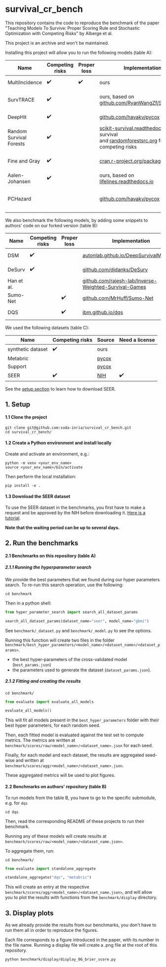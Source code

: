 # survival_cr_bench

This repository contains the code to reproduce the benchmark of the paper "Teaching Models To Survive: Proper Scoring Rule and Stochastic Optimization with Competing Risks" by Alberge et al.

This project is an archive and won't be maintained.

Installing this project will allow you to run the following models (table A):


| Name                    | Competing risks | Proper loss | Implementation                                                                                                                                                      | Reference                                                                                   |
|-------------------------|-----------------|-------------|---------------------------------------------------------------------------------------------------------------------------------------------------------------------|---------------------------------------------------------------------------------------------|
| MultiIncidence          | ✔️               | ✔️           | ours                                                                                                                                                                 |Alberge et al.                                                                                 | 
| SurvTRACE               | ✔️               |             | ours, based on [github.com/RyanWangZf/SurvTRACE](https://github.com/RyanWangZf/SurvTRACE)                                                                           | [Wang and Sun (2022)](https://arxiv.org/abs/2110.00855)                                     |
| DeepHit                 | ✔️               |             | [github.com/havakv/pycox](https://github.com/havakv/pycox)                                                                                                          | [Lee et al. (2018)](https://ojs.aaai.org/index.php/AAAI/article/view/11842)                 |
| Random Survival Forests | ✔️               |             | [scikit-survival.readthedocs.io](https://scikit-survival.readthedocs.io/) for survival <br> and [randomforestsrc.org](www.randomforestsrc.org/) for competing risks |   [Ishwaran et al. (2014)](https://academic.oup.com/biostatistics/article/15/4/757/266340)                                                                                           |
| Fine and Gray           | ✔️               |             | [cran.r-project.org/package=cmprsk](cran.r-project.org/package=cmprsk)                                                                                              | [Fine and Gray (1999)](https://www.tandfonline.com/doi/epdf/10.1080/01621459.1999.10474144) |
| Aalen-Johansen          | ✔️               |             | ours, based on [lifelines.readthedocs.io](https://lifelines.readthedocs.io/)                                                                                        | [Aalen et al. (2008)](http://link.springer.com/10.1007/978-0-387-68560-1)                   |
| PCHazard                |                 |             | [github.com/havakv/pycox](https://github.com/havakv/pycox)                                                                                                          | [Kvamme and Borgan (2019b)](https://arxiv.org/abs/1910.06724)                               |


We also benchmark the following models, by adding some snippets to authors' code on our forked version (table B):


| Name                    | Competing risks | Proper loss | Implementation                                                                                                                                                      | Reference                                                                                   |
|-------------------------|-----------------|-------------|---------------------------------------------------------------------------------------------------------------------------------------------------------------------|---------------------------------------------------------------------------------------------|
| DSM                     | ✔️               |             | [autonlab.github.io/DeepSurvivalMachines](autonlab.github.io/DeepSurvivalMachines)                                                                                  | [Nagpal et al. (2021)](https://arxiv.org/abs/2003.01176)                                    |
| DeSurv                  | ✔️               |             | [github.com/djdanks/DeSurv](https://github.com/djdanks/DeSurv)                                                                                                      | [Danks and Yau (2022)](https://proceedings.mlr.press/v151/danks22a.html)                    |
| Han et al.              |                 |             | [github.com/rajesh-lab/Inverse-Weighted-Survival-Games](https://github.com/rajesh-lab/Inverse-Weighted-Survival-Games)                                              | [Han et al. (2021)](https://arxiv.org/abs/2111.08175) 
| Sumo-Net                |                 | ✔️           | [github.com/MrHuff/Sumo-Net](https://github.com/MrHuff/Sumo-Net)                                                                                                    | [Rindt et al. (2022)](https://arxiv.org/abs/2103.14755)                                     |
| DQS                     |                 | ✔️           | [ibm.github.io/dqs](ibm.github.io/dqs)                                                                                                                              | [Yanagisawa (2023)](https://arxiv.org/abs/2305.00621)                                       |

We used the following datasets (table C):

| Name              | Competing risks | Source                                                              | Need a license |
|-------------------|-----------------|---------------------------------------------------------------------|----------------|
| synthetic dataset | ✔️               | ours                                                                |                |
| Metabric          |                 | [pycox](https://github.com/havakv/pycox#datasets)                   |                |
| Support           |                 | [pycox](https://github.com/havakv/pycox#datasets)                   |                |
| SEER              | ✔️               | [NIH](https://soda-inria.github.io/hazardous/downloading_seer.html) | ✔️              |

See the [setup section](#13-download-the-seer-dataset) to learn how to download SEER.


## 1. Setup

#### 1.1 Clone the project

```shell
git clone git@github.com:soda-inria/survival_cr_bench.git
cd survival_cr_bench/ 
```

#### 1.2 Create a Python environment and install locally

Create and activate an environment, e.g.:

```shell
python -m venv <your_env_name>
source <your_env_name>/bin/activate
```

Then perform the local installation:

```shell
pip install -e .
```

#### 1.3 Download the SEER dataset

To use the SEER dataset in the benchmarks, you first have to make a request and be approved by the NIH before downloading it. [Here is a tutorial](https://soda-inria.github.io/hazardous/downloading_seer.html).

**Note that the waiting period can be up to several days.**


## 2. Run the benchmarks

#### 2.1 Benchmarks on this repository (table A)

##### 2.1.1 Running the hyperparameter search

We provide the best parameters that we found during our hyper parameters search.
To re-run this search operation, use the following:

```shell
cd benchmark
```
Then in a python shell:

```python
from hyper_parameter_search import search_all_dataset_params

search_all_dataset_params(dataset_name="seer", model_name="gbmi")
```

See `benchmark/_dataset.py` and `benchmark/_model.py` to see the options.

Running this function will create two files in the folder `benchmark/best_hyper_parameters/<model_name>/<dataset_name>/<dataset_params>`.

- the best hyper-parameters of the cross-validated model (`best_params.json`)
- the parameters used to generate the dataset (`dataset_params.json`).

##### 2.1.2 Fitting and creating the results

```shell
cd benchmark/
```
```python
from evaluate import evaluate_all_models

evaluate_all_models()
```

This will fit all models present in the `best_hyper_parameters` folder with their best hyper parameters, for each random seed.

Then, each fitted model is evaluated against the test set to compute metrics. The metrics are written at `benchmark/scores/raw/<model_name>/<dataset_name>.json` for each seed.

Finally, for each model and each dataset, the results are aggregated seed-wise and written at `benchmark/scores/agg/<model_name>/<dataset_name>.json`.

These aggregated metrics will be used to plot figures.


#### 2.2 Benchmarks on authors' repository (table B)

To run models from the table B, you have to go to the specific submodule, e.g. for `dqs`

```shell
cd dqs
```

Then, read the corresponding README of these projects to run their benchmark.

Running any of these models will create results at `benchmark/scores/raw/<model_name>/<dataset_name.json>`.

To aggregate them, run:
```shell
cd benchmark/
```
```python
from evaluate import standalone_aggregate

standalone_aggregate("dqs", "metabric")
```
This will create an entry at the respective `benchmark/scores/agg/<model_name>/<dataset_name.json>`, and will allow you to plot the results with functions from the `benchmark/display` directory.

## 3. Display plots

As we already provide the results from our benchmarks, you don't have to run them all in order to reproduce the figures.

Each file corresponds to a figure introduced in the paper, with its number in the file name. Running a display file will create a .png file at the root of this repository.

```shell
python benchmark/display/display_06_brier_score.py
```
